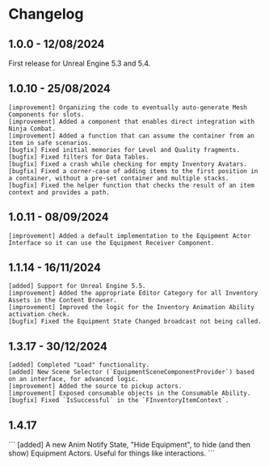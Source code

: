 # Changelog
<primary-label ref="inventory"/>

## 1.0.0 - 12/08/2024
First release for Unreal Engine 5.3 and 5.4.

## 1.0.10 - 25/08/2024
```
[improvement] Organizing the code to eventually auto-generate Mesh Components for slots.
[improvement] Added a component that enables direct integration with Ninja Combat.
[improvement] Added a function that can assume the container from an item in safe scenarios.
[bugfix] Fixed initial memories for Level and Quality fragments.
[bugfix] Fixed filters for Data Tables.
[bugfix] Fixed a crash while checking for empty Inventory Avatars.
[bugfix] Fixed a corner-case of adding items to the first position in a container, without a pre-set container and multiple stacks.
[bugfix] Fixed the helper function that checks the result of an item context and provides a path.
```

## 1.0.11 - 08/09/2024
```
[improvement] Added a default implementation to the Equipment Actor Interface so it can use the Equipment Receiver Component.
```

## 1.1.14 - 16/11/2024
```
[added] Support for Unreal Engine 5.5.
[improvement] Added the appropriate Editor Category for all Inventory Assets in the Content Browser.
[improvement] Improved the logic for the Inventory Animation Ability activation check.
[bugfix] Fixed the Equipment State Changed broadcast not being called.
```

## 1.3.17 - 30/12/2024
```
[added] Completed "Load" functionality.
[added] New Scene Selector (`EquipmentSceneComponentProvider`) based on an interface, for advanced logic.
[improvement] Added the source to pickup actors.
[improvement] Exposed consumable objects in the Consumable Ability.
[bugfix] Fixed `IsSuccessful` in the `FInventoryItemContext`.
```

## 1.4.17
<secondary-label ref="wip"/>
```
[added] A new Anim Notify State, "Hide Equipment", to hide (and then show) Equipment Actors. Useful for things like interactions.
```